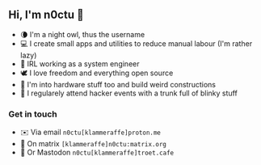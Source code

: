 ## Hi, I'm n0ctu 👋

- 🌘 I'm a night owl, thus the username
- 💻 I create small apps and utilities to reduce manual labour (I'm rather lazy)
- 🏢 IRL working as a system engineer
- 🕊️ I love freedom and everything open source
- 🤖 I'm into hardware stuff too and build weird constructions
- 🚀 I regularely attend hacker events with a trunk full of blinky stuff

### Get in touch
- ✉️ Via email `n0ctu[klammeraffe]proton.me`
- 💬 On matrix `[klammeraffe]n0ctu:matrix.org`
- 🐘 Or Mastodon `n0ctu[klammeraffe]troet.cafe`
